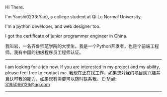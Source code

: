 Hi There.

I'm Yanshi0233(Yan), a college student at Qi Lu Normal University.

I'm a python developer, and web designer too.

I got the certificate of junior programmer engineer in China.

我叫岩，一名齐鲁师范学院的大学生。我是一个Python开发者，也是个前端工程师。我有中国的初级程序员工程师认证。

****

I am looking for a job now. If you are interested in my project and my ability, please feel free to contact me.
我现在正在找工作，如果您对我的项目感兴趣并且认可我的能力，如果您有需要可以随时联系我。
E-Mail: 3185066126@qq.com

****